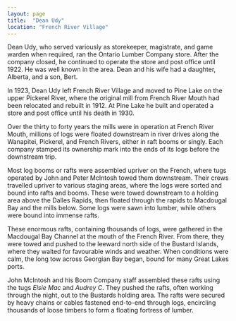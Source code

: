 ```yaml
---
layout: page
title:  "Dean Udy"
location: "French River Village"
---
```

Dean Udy, who served variously as storekeeper, magistrate, and game warden when required, ran the Ontario Lumber Company store. After the company closed, he continued to operate the store and post office until 1922. He was well known in the area. Dean and his wife had a daughter, Alberta, and a son, Bert.  

In 1923, Dean Udy left French River Village and moved to Pine Lake on the upper Pickerel River, where the original mill from French River Mouth had been relocated and rebuilt in 1912. At Pine Lake he built and operated a store and post office until his death in 1930.  

Over the thirty to forty years the mills were in operation at French River Mouth, millions of logs were floated downstream in river drives along the Wanapitei, Pickerel, and French Rivers, either in raft booms or singly. Each company stamped its ownership mark into the ends of its logs before the downstream trip.  

Most log booms or rafts were assembled upriver on the French, where tugs operated by John and Peter McIntosh towed them downstream. Their crews travelled upriver to various staging areas, where the logs were sorted and bound into rafts and booms. These were towed downstream to a holding area above the Dalles Rapids, then floated through the rapids to Macdougal Bay and the mills below. Some logs were sawn into lumber, while others were bound into immense rafts.  

These enormous rafts, containing thousands of logs, were gathered in the Macdougal Bay Channel at the mouth of the French River. From there, they were towed and pushed to the leeward north side of the Bustard Islands, where they waited for favourable winds and weather. When conditions were calm, the long tow across Georgian Bay began, bound for many Great Lakes ports.  

John McIntosh and his Boom Company staff assembled these rafts using the tugs *Elsie Mac* and *Audrey C*. They pushed the rafts, often working through the night, out to the Bustards holding area. The rafts were secured by heavy chains or cables fastened end-to-end through logs, encircling thousands of loose timbers to form a floating fortress of lumber.  
